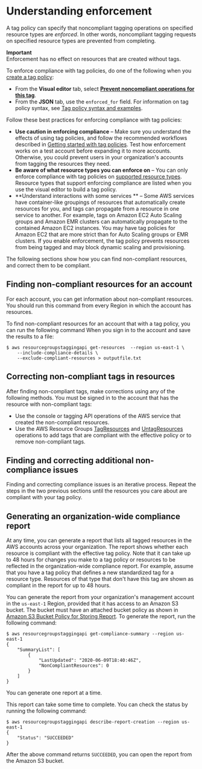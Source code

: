 # Understanding enforcement<a name="orgs_manage_policies_tag-policies-enforcement"></a>

A tag policy can specify that noncompliant tagging operations on specified resource types are *enforced*\. In other words, noncompliant tagging requests on specified resource types are prevented from completing\.

**Important**  
Enforcement has no effect on resources that are created without tags\.

To enforce compliance with tag policies, do one of the following when you [create a tag policy](orgs_manage_policies_tag-policies-create.md):
+ From the **Visual editor** tab, select [**Prevent noncompliant operations for this tag**](orgs_manage_policies_tag-policies-create.md#prevent-noncompliant-operations)\.
+ From the **JSON** tab, use the `enforced_for` field\. For information on tag policy syntax, see [Tag policy syntax and examples](orgs_manage_policies_example-tag-policies.md)\.

Follow these best practices for enforcing compliance with tag policies:
+ **Use caution in enforcing compliance** – Make sure you understand the effects of using tag policies, and follow the recommended workflows described in [Getting started with tag policies](orgs_manage_policies_tag-policies-getting-started.md)\. Test how enforcement works on a test account before expanding it to more accounts\. Otherwise, you could prevent users in your organization's accounts from tagging the resources they need\.
+ **Be aware of what resource types you can enforce on** – You can only enforce compliance with tag policies on [supported resource types](orgs_manage_policies_supported-resources-enforcement.md)\. Resource types that support enforcing compliance are listed when you use the visual editor to build a tag policy\. 
+ **Understand interactions with some services ** – Some AWS services have container\-like groupings of resources that automatically create resources for you, and tags can propagate from a resource in one service to another\. For example, tags on Amazon EC2 Auto Scaling groups and Amazon EMR clusters can automatically propagate to the contained Amazon EC2 instances\. You may have tag policies for Amazon EC2 that are more strict than for Auto Scaling groups or EMR clusters\. If you enable enforcement, the tag policy prevents resources from being tagged and may block dynamic scaling and provisioning\.

The following sections show how you can find non\-compliant resources, and correct them to be compliant\.

## Finding non\-compliant resources for an account<a name="enforcement-finding"></a>

For each account, you can get information about non\-compliant resources\. You should run this command from every Region in which the account has resources\.

To find non\-compliant resources for an account that with a tag policy, you can run the following command When you sign in to the account and save the results to a file:

```
$ aws resourcegroupstaggingapi get-resources  --region us-east-1 \
    --include-compliance-details \
    --exclude-compliant-resources > outputfile.txt
```

## Correcting non\-compliant tags in resources<a name="enforcement-correcting"></a>

After finding non\-compliant tags, make corrections using any of the following methods\. You must be signed in to the account that has the resource with non\-compliant tags:
+ Use the console or tagging API operations of the AWS service that created the non\-compliant resources\.
+ Use the AWS Resource Groups [TagResources](https://docs.aws.amazon.com/resourcegroupstagging/latest/APIReference/API_TagResources.html) and [UntagResources](https://docs.aws.amazon.com/resourcegroupstagging/latest/APIReference/API_UntagResources.html) operations to add tags that are compliant with the effective policy or to remove non\-compliant tags\.

## Finding and correcting additional non\-compliance issues<a name="enforcement-addl"></a>

Finding and correcting compliance issues is an iterative process\. Repeat the steps in the two previous sections until the resources you care about are compliant with your tag policy\.

## Generating an organization\-wide compliance report<a name="enforcement-report"></a>

At any time, you can generate a report that lists all tagged resources in the AWS accounts across your organization\. The report shows whether each resource is compliant with the effective tag policy\. Note that it can take up to 48 hours for changes you make to a tag policy or resources to be reflected in the organization\-wide compliance report\. For example, assume that you have a tag policy that defines a new standardized tag for a resource type\. Resources of that type that don't have this tag are shown as compliant in the report for up to 48 hours\. 

You can generate the report from your organization's management account in the `us-east-1` Region, provided that it has access to an Amazon S3 bucket\. The bucket must have an attached bucket policy as shown in [Amazon S3 Bucket Policy for Storing Report](https://docs.aws.amazon.com/ARG/latest/userguide/tag-policies-prereqs.html#bucket-policy)\. To generate the report, run the following command:

```
$ aws resourcegroupstaggingapi get-compliance-summary --region us-east-1
{
    "SummaryList": [
        {
            "LastUpdated": "2020-06-09T18:40:46Z",
            "NonCompliantResources": 0
        }
    ]
}
```

You can generate one report at a time\. 

This report can take some time to complete\. You can check the status by running the following command:

```
$ aws resourcegroupstaggingapi describe-report-creation --region us-east-1
{
    "Status": "SUCCEEDED"
}
```

After the above command returns `SUCCEEDED`, you can open the report from the Amazon S3 bucket\. 